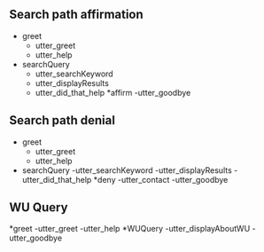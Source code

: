 ## Search path affirmation
* greet
  - utter_greet
  - utter_help
* searchQuery
  - utter_searchKeyword
  - utter_displayResults
  - utter_did_that_help
*affirm
  -utter_goodbye
  
## Search path denial
* greet
  - utter_greet
  - utter_help
* searchQuery
  -utter_searchKeyword
  -utter_displayResults
  -utter_did_that_help
*deny
  -utter_contact
  -utter_goodbye

## WU Query
*greet
  -utter_greet
  -utter_help
*WUQuery
  -utter_displayAboutWU
  -utter_goodbye